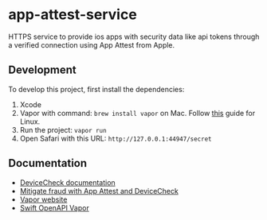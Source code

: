 # app-attest-service

HTTPS service to provide ios apps with security data like api tokens through a verified connection using App Attest from Apple.

## Development

To develop this project, first install the dependencies:
1. Xcode
2. Vapor with command: `brew install vapor` on Mac. Follow [this](https://docs.vapor.codes/install/linux/) guide for Linux.
3. Run the project: `vapor run`
4. Open Safari with this URL: `http://127.0.0.1:44947/secret`

## Documentation

- [DeviceCheck documentation](https://developer.apple.com/documentation/devicecheck)
- [Mitigate fraud with App Attest and DeviceCheck](https://developer.apple.com/videos/play/wwdc2021/10244/)
- [Vapor website](https://vapor.codes)
- [Swift OpenAPI Vapor](https://github.com/swift-server/swift-openapi-vapor)
